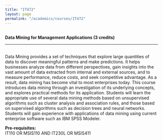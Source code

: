 ```yaml
---
title: "IT472"
layout: page
permalink: "/academics/courses/IT472"
---
```




\
**Data Mining for Management Applications (3 credits)**

---

\
Data Mining provides a set of techniques that explore large quantities of data to discover meaningful patterns and make predictions. It helps businesses analyze data from different perspectives, gain insights into the vast amount of data extracted from internal and external sources, and to measure performance, reduce costs, and seek competitive advantage. As a result, data mining has become vital to most enterprises today. This course introduces data mining through an investigation of its underlying concepts, and explores practical methods for its application. Students will learn the appropriate use of several data mining methods based on unsupervised algorithms such as cluster analysis and association rules, and those based on supervised algorithms such as decision trees and neural networks. Students will gain experience with applications of data mining using current enterprise software such as IBM SPSS Modeler.

**Pre-requisites:**
\
IT110 OR MSIS110 AND IT230L OR MSIS411
